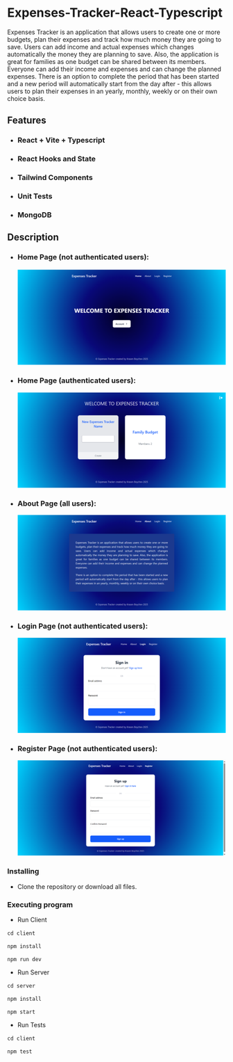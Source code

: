 # Expenses-Tracker-React-Typescript

Expenses Tracker is an application that allows users to create one or more budgets, plan their expenses and track how much money they are going to save. Users can add income and actual expenses which changes automatically the money they are planning to save. Also, the application is great for families as one budget can be shared between its members. Everyone can add their income and expenses and can change the planned expenses.
There is an option to complete the period that has been started and a new period will automatically start from the day after - this allows users to plan their expenses in an yearly, monthly, weekly or on their own choice basis.

## Features

- ### React + Vite + Typescript
- ### React Hooks and State
- ### Tailwind Components
- ### Unit Tests
- ### MongoDB

## Description

- ### Home Page (not authenticated users):

  ![Alt text](<./images_README/Home(NoAuth).png>)

- ### Home Page (authenticated users):

  ![Alt text](<./images_README/Home(Auth).png>)

- ### About Page (all users):

  ![Alt text](./images_README/About.png)

- ### Login Page (not authenticated users):

  ![Alt text](./images_README/Login.png)

- ### Register Page (not authenticated users):

  ![Alt text](./images_README/Register.png)

### Installing

- Clone the repository or download all files.

### Executing program

- Run Client

```
cd client
```

```
npm install
```

```
npm run dev
```

- Run Server

```
cd server
```

```
npm install
```

```
npm start
```

- Run Tests

```
cd client
```

```
npm test
```
